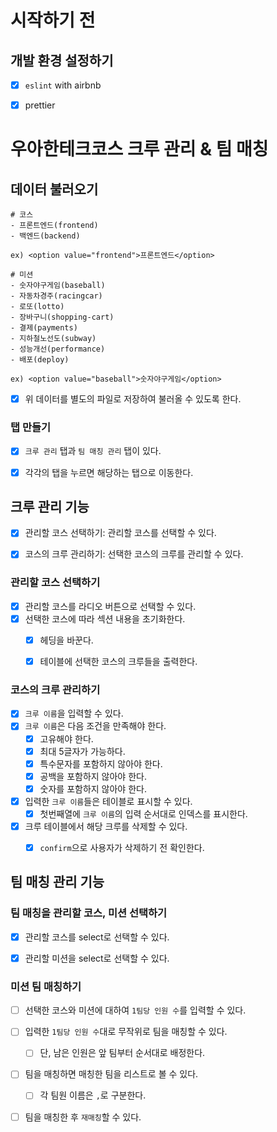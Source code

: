 # 시작하기 전

## 개발 환경 설정하기

- [x] `eslint` with airbnb
- [x] prettier



# 우아한테크코스 크루 관리 & 팀 매칭

## 데이터 불러오기

```
# 코스
- 프론트엔드(frontend)
- 백엔드(backend)

ex) <option value="frontend">프론트엔드</option>

# 미션
- 숫자야구게임(baseball)
- 자동차경주(racingcar)
- 로또(lotto)
- 장바구니(shopping-cart)
- 결제(payments)
- 지하철노선도(subway)
- 성능개선(performance)
- 배포(deploy)

ex) <option value="baseball">숫자야구게임</option>
```

- [x] 위 데이터를 별도의 파일로 저장하여 불러올 수 있도록 한다.



### 탭 만들기

- [x] `크루 관리` 탭과 `팀 매칭 관리` 탭이 있다.
- [x] 각각의 탭을 누르면 해당하는 탭으로 이동한다.



## 크루 관리 기능

- [x] 관리할 코스 선택하기: 관리할 코스를 선택할 수 있다.
- [x] 코스의 크루 관리하기: 선택한 코스의 크루를 관리할 수 있다.



### 관리할 코스 선택하기

- [x] 관리할 코스를 라디오 버튼으로 선택할 수 있다.
- [x] 선택한 코스에 따라 섹션 내용을 초기화한다.
  - [x] 헤딩을 바꾼다.
  - [x] 테이블에 선택한 코스의 크루들을 출력한다.




### 코스의 크루 관리하기

- [x] `크루 이름`을 입력할 수 있다.
- [x] `크루 이름`은 다음 조건을 만족해야 한다.
  - [x] 고유해야 한다.
  - [x] 최대 5글자가 가능하다.
  - [x] 특수문자를 포함하지 않아야 한다.
  - [x] 공백을 포함하지 않아야 한다.
  - [x] 숫자를 포함하지 않아야 한다.
- [x] 입력한 `크루 이름`들은 테이블로 표시할 수 있다.
  - [x] 첫번째열에 `크루 이름`의 입력 순서대로 인덱스를 표시한다.
- [x] 크루 테이블에서 해당 크루를 삭제할 수 있다.
  - [x] `confirm`으로 사용자가 삭제하기 전 확인한다.



## 팀 매칭 관리 기능

### 팀 매칭을 관리할 코스, 미션 선택하기

- [x] 관리할 코스를 select로 선택할 수 있다.
- [x] 관리할 미션을 select로 선택할 수 있다.



### 미션 팀 매칭하기

- [ ] 선택한 코스와 미션에 대하여 `1팀당 인원 수`를 입력할 수 있다.
- [ ] 입력한 `1팀당 인원 수`대로 무작위로 팀을 매칭할 수 있다.
  - [ ] 단, 남은 인원은 앞 팀부터 순서대로 배정한다.
- [ ] 팀을 매칭하면 매칭한 팀을 리스트로 볼 수 있다.
  - [ ] 각 팀원 이름은 `,`로 구분한다.
- [ ] 팀을 매칭한 후 `재매칭`할 수 있다.

